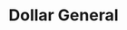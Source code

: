 ---
title: "Dollar General"
url: /sterling-heights/dollar-general-dodge-park-road/
shop: Kramladen
---